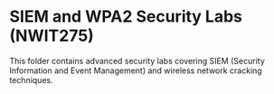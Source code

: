 # SIEM and WPA2 Security Labs (NWIT275)

This folder contains advanced security labs covering SIEM (Security Information and Event Management) and wireless network cracking techniques. 
